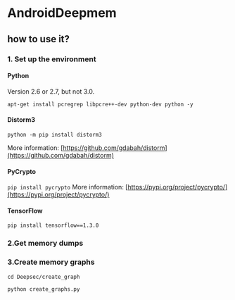 # AndroidDeepmem

## how to use it?
### 1. Set up the environment
#### Python
Version 2.6 or 2.7, but not 3.0.

```apt-get install pcregrep libpcre++-dev python-dev python -y```

#### Distorm3
```python -m pip install distorm3```

More information: [https://github.com/gdabah/distorm](https://github.com/gdabah/distorm)

#### PyCrypto
```pip install pycrypto```
More information: [https://pypi.org/project/pycrypto/](https://pypi.org/project/pycrypto/)

#### TensorFlow
```pip install tensorflow==1.3.0```

### 2.Get memory dumps

### 3.Create memory graphs
```cd Deepsec/create_graph```

```python create_graphs.py```
